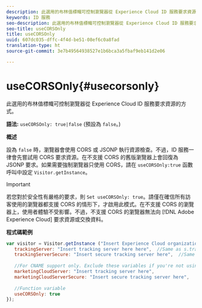 ```yaml
---
description: 此選用的布林值標幟可控制瀏覽器從 Experience Cloud ID 服務要求資源的方式。
keywords: ID 服務
seo-description: 此選用的布林值標幟可控制瀏覽器從 Experience Cloud ID 服務要求資源的方式。
seo-title: useCORSOnly
title: useCORSOnly
uuid: 607dc035-dffc-4f4d-be51-08ef6c0a8fad
translation-type: ht
source-git-commit: 3e7b49564938527e1b6bca3a5fbaf9eb141d2e06

---
```



# useCORSOnly{#usecorsonly}

此選用的布林值標幟可控制瀏覽器從 Experience Cloud ID 服務要求資源的方式。

**語法:** `useCORSOnly: true|false` (預設為 `false`。)

**概述**

設為 `false` 時，瀏覽器會使用 CORS 或 JSONP 執行資源檢查。不過，ID 服務一律會先嘗試用 CORS 要求資源。在不支援 CORS 的舊版瀏覽器上會回復為 JSONP 要求。如果需要強制瀏覽器只使用 CORS，請在 `useCORSOnly:true` 函數呼叫中設定 `Visitor.getInstance`。

>[!IMPORTANT]
>
>若您對於安全性有嚴格的要求，則 `Set useCORSOnly: true`。請僅在確信所有訪客使用的瀏覽器都支援 CORS 的情形下，才啟用此模式。在不支援 CORS 的瀏覽器上，使用者體驗不受影響。不過，不支援 CORS 的瀏覽器無法向 [!DNL Adobe Experience Cloud] 要求資源或交換資料。

**程式碼範例**

```js
var visitor = Visitor.getInstance ("Insert Experience Cloud organization ID here",{ 
   trackingServer: "Insert tracking server here here",  //Same as s.trackingServer 
   trackingServerSecure: "Insert secure tracking server here",  //Same as s.trackingServerSecure 
 
   //For CNAME support only. Exclude these variables if you're not using CNAME 
   marketingCloudServer: "Insert tracking server here", 
   marketingCloudServerSecure: "Insert secure tracking server here", 
 
   //Function variable 
   useCORSOnly: true 
});
```

